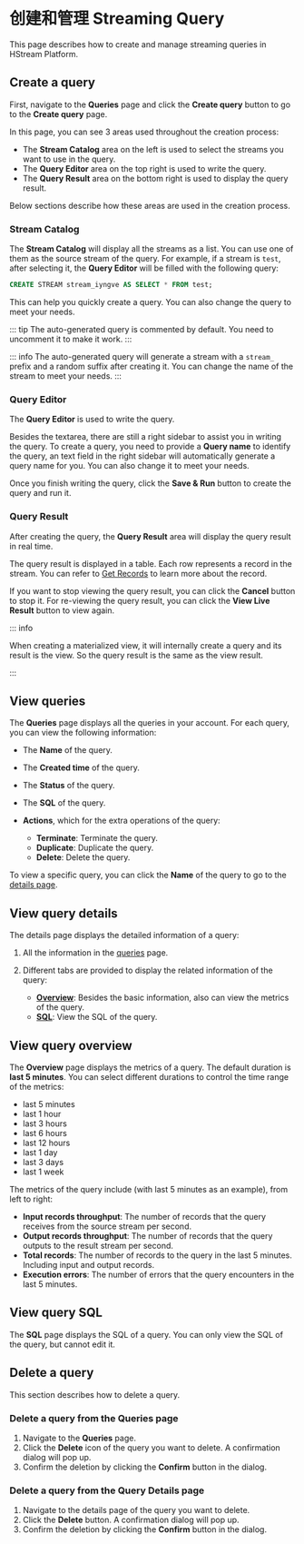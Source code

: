 # 创建和管理 Streaming Query

This page describes how to create and manage streaming queries in HStream Platform.

## Create a query

First, navigate to the **Queries** page and click the **Create query** button to
go to the **Create query** page.

In this page, you can see 3 areas used throughout the creation process:

- The **Stream Catalog** area on the left is used to select the streams you
  want to use in the query.
- The **Query Editor** area on the top right is used to write the query.
- The **Query Result** area on the bottom right is used to display the query result.

Below sections describe how these areas are used in the creation process.

### Stream Catalog

The **Stream Catalog** will display all the streams as a list. You can use one of
them as the source stream of the query. For example, if a stream is `test`, after
selecting it, the **Query Editor** will be filled with the following query:

```sql
CREATE STREAM stream_iyngve AS SELECT * FROM test;
```

This can help you quickly create a query. You can also change the query to meet your needs.

::: tip
The auto-generated query is commented by default. You need to uncomment it to make it work.
:::

::: info
The auto-generated query will generate a stream with a `stream_` prefix and a random suffix after
creating it. You can change the name of the stream to meet your needs.
:::

### Query Editor

The **Query Editor** is used to write the query.

Besides the textarea, there are still a right sidebar to assist you in writing the query.
To create a query, you need to provide a **Query name** to identify the query, an text field in the right sidebar will automatically generate a query name for you. You can also change it to meet your needs.

Once you finish writing the query, click the **Save & Run** button to create the query and run it.

### Query Result

After creating the query, the **Query Result** area will display the query result in real time.

The query result is displayed in a table. Each row represents a record in the stream. You can refer to [Get Records](./write-in-platform.md#get-records) to learn more about the record.

If you want to stop viewing the query result, you can click the **Cancel** button to stop it. For re-viewing the query result, you can click the **View Live Result** button to view again.

::: info

When creating a materialized view, it will internally create a query and its result is the view. So the query result is the same as the view result.

:::

## View queries

The **Queries** page displays all the queries in your account. For each query, you can view the following information:

- The **Name** of the query.
- The **Created time** of the query.
- The **Status** of the query.
- The **SQL** of the query.
- **Actions**, which for the extra operations of the query:

  - **Terminate**: Terminate the query.
  - **Duplicate**: Duplicate the query.
  - **Delete**: Delete the query.

To view a specific query, you can click the **Name** of the query to go to the [details page](#view-query-details).

## View query details

The details page displays the detailed information of a query:

1. All the information in the [queries](#view-queries) page.
2. Different tabs are provided to display the related information of the query:

   - [**Overview**](#view-query-overview): Besides the basic information, also can view the metrics of the query.
   - [**SQL**](#view-query-sql): View the SQL of the query.

## View query overview

The **Overview** page displays the metrics of a query. The default duration is **last 5 minutes**. You can select different durations to control the time range of the metrics:

- last 5 minutes
- last 1 hour
- last 3 hours
- last 6 hours
- last 12 hours
- last 1 day
- last 3 days
- last 1 week

The metrics of the query include (with last 5 minutes as an example), from left to right:

- **Input records throughput**: The number of records that the query receives from the source stream per second.
- **Output records throughput**: The number of records that the query outputs to the result stream per second.
- **Total records**: The number of records to the query in the last 5 minutes. Including input and output records.
- **Execution errors**: The number of errors that the query encounters in the last 5 minutes.

## View query SQL

The **SQL** page displays the SQL of a query. You can only view the SQL of the query, but cannot edit it.

## Delete a query

This section describes how to delete a query.

### Delete a query from the Queries page

1. Navigate to the **Queries** page.
2. Click the **Delete** icon of the query you want to delete. A confirmation dialog will pop up.
3. Confirm the deletion by clicking the **Confirm** button in the dialog.

### Delete a query from the Query Details page

1. Navigate to the details page of the query you want to delete.
2. Click the **Delete** button. A confirmation dialog will pop up.
3. Confirm the deletion by clicking the **Confirm** button in the dialog.
